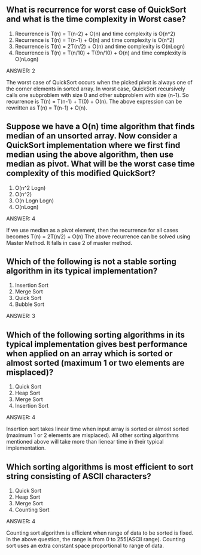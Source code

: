 ## What is recurrence for worst case of QuickSort and what is the time complexity in Worst case?

1. Recurrence is T(n) = T(n-2) + O(n) and time complexity is O(n^2)
2. Recurrence is T(n) = T(n-1) + O(n) and time complexity is O(n^2)
3. Recurrence is T(n) = 2T(n/2) + O(n) and time complexity is O(nLogn)
4. Recurrence is T(n) = T(n/10) + T(9n/10) + O(n) and time complexity is O(nLogn)

ANSWER: 2

The worst case of QuickSort occurs when the picked pivot is always one of the corner elements in sorted array. 
In worst case, QuickSort recursively calls one subproblem with size 0 and other subproblem with size (n-1). So recurrence is T(n) = T(n-1) + T(0) + O(n).
The above expression can be rewritten as T(n) = T(n-1) + O(n).

## Suppose we have a O(n) time algorithm that finds median of an unsorted array. Now consider a QuickSort implementation where we first find median using the above algorithm, then use median as pivot. What will be the worst case time complexity of this modified QuickSort?

1. O(n^2 Logn)
2. O(n^2)
3. O(n Logn Logn)
4. O(nLogn)

ANSWER: 4

If we use median as a pivot element, then the recurrence for all cases becomes T(n) = 2T(n/2) + O(n) The above recurrence can be solved using Master Method. It falls in case 2 of master method.


## Which of the following is not a stable sorting algorithm in its typical implementation?

1. Insertion Sort
2. Merge Sort
3. Quick Sort
4. Bubble Sort

ANSWER: 3


## Which of the following sorting algorithms in its typical implementation gives best performance when applied on an array which is sorted or almost sorted (maximum 1 or two elements are misplaced)?

1. Quick Sort
2. Heap Sort
3. Merge Sort
4. Insertion Sort

ANSWER: 4

Insertion sort takes linear time when input array is sorted or almost sorted (maximum 1 or 2 elements are misplaced). All other sorting algorithms mentioned above will take more than lienear time in their typical implementation.


## Which sorting algorithms is most efficient to sort string consisting of ASCII characters?

1. Quick Sort
2. Heap Sort
3. Merge Sort
4. Counting Sort

ANSWER: 4

Counting sort algorithm is efficient when range of data to be sorted is fixed. In the above question, the range is from 0 to 255(ASCII range). Counting sort uses an extra constant space proportional to range of data.





